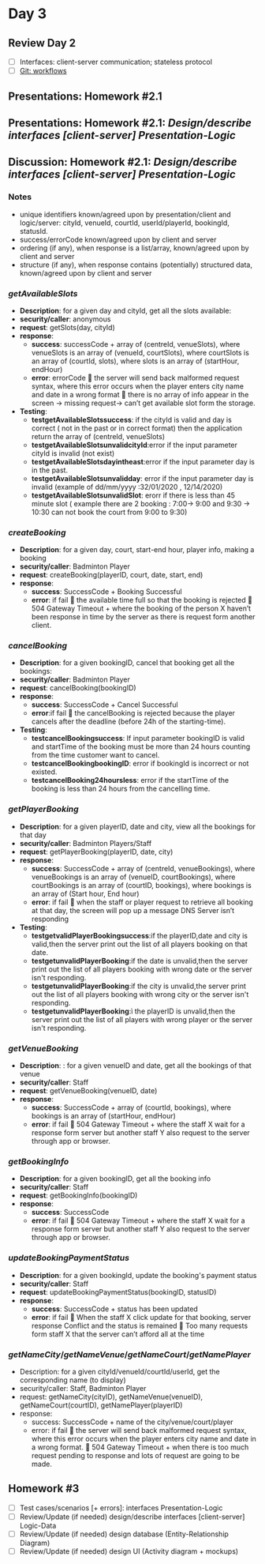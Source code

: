 # Day 3
## Review Day 2
- [ ] Interfaces: client-server communication; stateless protocol
- [ ] [Git: workflows](https://www.atlassian.com/git/tutorials/comparing-workflows)

## Presentations: Homework #2.1
## Presentations: Homework #2.1: _Design/describe interfaces [client-server] Presentation-Logic_

## Discussion: Homework #2.1: _Design/describe interfaces [client-server] Presentation-Logic_

### Notes
* unique identifiers known/agreed upon by presentation/client and 
logic/server: cityId, venueId, courtId, userId/playerId, bookingId, statusId.
* success/errorCode known/agreed upon by client and server
* ordering (if any), when response is a list/array, known/agreed upon by client and server
* structure (if any), when response contains (potentially) structured data,
known/agreed upon by client and server

### _getAvailableSlots_
* __Description__: for a given day and cityId, get all the slots available:
* __security/caller__: anonymous
* __request__: getSlots(day, cityId)
* __response__: 
  * __success__: successCode + array of (centreId, venueSlots), where
venueSlots is an array of (venueId, courtSlots), where
courtSlots is an array of (courtId, slots), where
slots is an array of (startHour, endHour)
  * __error__: errorCode
	 the server will send back malformed request syntax, where this error occurs when the player enters city name and date in a wrong format 
	 there is no array of info appear in the screen -> missing request-> can’t get available slot form the storage.
* __Testing__:
  * __testgetAvailableSlotssuccess__: if the cityId is valid and day is correct ( not in the past or in correct format) then the application return the array of (centreId, venueSlots)
  * __testgetAvailableSlotsunvalidcityId__:error if the input parameter cityId is invalid (not exist)
  * __testgetAvailableSlotsdayintheast__:error if the input parameter day is in the past.
  * __testgetAvailableSlotsunvalidday__: error if the input parameter day is invalid (example of dd/mm/yyyy :32/01/2020 , 12/14/2020)
  * __testgetAvailableSlotsunvalidSlot__: erorr if there is less than 45 minute slot ( example there are 2 booking : 7:00-> 9:00 and 9:30 -> 10:30 can not book the court from 9:00 to 9:30)
  
### _createBooking_
* __Description__: for a given day, court, start-end hour, player info, making a booking
* __security/caller__: Badminton Player
* __request__: createBooking(playerID, court, date, start, end)
* __response__: 
  * __success__: SuccessCode + Booking Successful
  * __error__:  if fail
	 the available time full so that the booking is rejected
	504 Gateway Timeout + where the booking of the person X haven’t been response in time by the server as there is request form another client.

### _cancelBooking_
* __Description__: for a given bookingID, cancel that booking
get all the bookings:
* __security/caller__: Badminton Player
* __request__: cancelBooking(bookingID)
* __response__: 
  * __success__: SuccessCode + Cancel Successful
  * __error__:if fail 
	 the cancelBooking is rejected because the player cancels after the deadline (before 24h of the starting-time).
* __Testing__:
  * __testcancelBookingsuccess__: If input parameter bookingID is valid and startTime of the booking must be more than 24 hours counting from the time customer want to cancel.
  * __testcancelBookingbookingID__: error if bookingId is incorrect or not existed.
  * __testcancelBooking24hoursless__: error if the startTime of the booking is less than 24 hours from the cancelling time.

### _getPlayerBooking_
* __Description__: for a given playerID, date and city, view all the bookings for that day
* __security/caller__: Badminton Players/Staff
* __request__: getPlayerBooking(playerID, date, city)
* __response__: 
  * __success__: SuccessCode + array of (centreId, venueBookings), where venueBookings is an array of (venueID, courtBookings), where courtBookings is an array of (courtID, bookings), where bookings is an array of (Start hour, End hour)
  * __error__:  if fail
	 when the staff or player request to retrieve all booking at that day, the screen will pop up a message DNS Server isn’t responding
* __Testing__:
  * __testgetvalidPlayerBookingsuccess__:if the playerID,date and city is valid,then the server print out the list of all players booking on that date.
  * __testgetunvalidPlayerBooking__:if the date is unvalid,then the server print out the list of all players booking with wrong date or the server isn't responding.
  * __testgetunvalidPlayerBooking__:if the city is unvalid,the server print out the list of all players booking with wrong city or the server isn't responding.
  * __testgetunvalidPlayerBooking__:ì the playerID is unvalid,then the server print out the list of all players with wrong player or the server isn't responding.
### _getVenueBooking_
* __Description__: : for a given venueID and date, get all the bookings of that venue
* __security/caller__: Staff
* __request__: getVenueBooking(venueID, date)
* __response__: 
  * __success__: SuccessCode + array of (courtId, bookings), where bookings is an array of (startHour, endHour)
  * __error__: if fail
	504 Gateway Timeout + where the staff X wait for a response form server but another staff Y also request to the server through app or browser.

### _getBookingInfo_
* __Description__: for a given bookingID, get all the booking info
* __security/caller__: Staff
* __request__: getBookingInfo(bookingID)
* __response__: 
  * __success__: SuccessCode
  * __error__: if fail
	504 Gateway Timeout + where the staff X wait for a response form server but another staff Y also request to the server through app or browser.

### _updateBookingPaymentStatus_
* __Description__: for a given bookingId, update the booking's 
payment status
* __security/caller__: Staff
* __request__: updateBookingPaymentStatus(bookingID, statusID)
* __response__: 
  * __success__: SuccessCode + status has been updated
  * __error__: if fail
	When the staff X click update for that booking, server response Conflict and the status is remained
	Too many requests form staff X that the server can’t afford all at the time

### _getNameCity_/_getNameVenue_/_getNameCourt_/_getNamePlayer_
* Description: for a given cityId/venueId/courtId/userId, get the corresponding name (to display)
* security/caller: Staff, Badminton Player
* request: getNameCity(cityID), getNameVenue(venueID), getNameCourt(courtID), getNamePlayer(playerID)
* response: 
  * success: SuccessCode + name of the city/venue/court/player
  * error: if fail
	the server will send back malformed request syntax, where this error occurs when the player enters city name and date in a wrong format.
	504 Gateway Timeout + when there is too much request pending to response and lots of request are going to be made.

## Homework #3
- [ ] Test cases/scenarios [+ errors]: interfaces Presentation-Logic
- [ ] Review/Update (if needed) design/describe interfaces [client-server] 
Logic-Data 
- [ ] Review/Update (if needed) design database (Entity-Relationship Diagram)
- [ ] Review/Update (if needed) design UI (Activity diagram + mockups)
